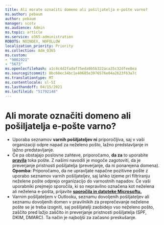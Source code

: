 ```yaml
---
title: Ali morate označiti domeno ali pošiljatelja e-pošte varno?
ms.author: pebaum
author: pebaum
manager: scotv
ms.audience: Admin
ms.topic: article
ms.service: o365-administration
ROBOTS: NOINDEX, NOFOLLOW
localization_priority: Priority
ms.collection: Adm_O365
ms.custom:
- "9002921"
- "5673"
ms.openlocfilehash: a1c4c4d2fadaf75eda9b5b322aca35c32dfee8ea
ms.sourcegitcommit: 8bc60ec34bc1e40685e3976576e04a2623f63a7c
ms.translationtype: MT
ms.contentlocale: sl-SI
ms.lasthandoff: 04/15/2021
ms.locfileid: "51792148"
---
```

# <a name="need-to-mark-a-domain-or-email-sender-safe"></a>Ali morate označiti domeno ali pošiljatelja e-pošte varno?

- Uporaba seznamov **varnih pošiljateljev ni** priporočljiva, saj v vaši organizaciji odpre napad za neželeno pošto, lažno predstavljanje in lažno predstavljanje.
- Če pa obstajajo poslovne zahteve, priporočamo, **da za** to uporabite **[pravila](https://docs.microsoft.com/microsoft-365/security/office-365-security/create-safe-sender-lists-in-office-365?view=o365-worldwide#recommended-use-mail-flow-rules)** toka pošte. Z našimi navodili je mogoče zagotoviti, da je preverjanje pristnosti pošiljatelja (preverjanje, da ni ponarejena domena). **Opomba:** Priporočamo, da ne upravljate napačne pozitivne pošte z uporabo seznamov varnih pošiljateljev, saj lahko izjeme pri filtriranju neželene pošte odprejo organizacijo do varnostnih napadov. Če vaši uporabniki prejmejo sporočila, ki so nepravilno označena kot neželena ali neželena e-pošta, prijavite **[sporočila in datoteke Microsoftu.](https://protection.office.com/reportsubmission)**
- Varnim pošiljateljem v Outlooku, seznamu dovoljenih pošiljateljev  ali seznamu dovoljenih domen v pravilnikih za preprečevanje neželene pošte se je treba izogniti, saj pošiljatelji zaobidejo vso neželeno pošto, zaščito pred lažjo zaščito in preverjanje pristnosti pošiljatelja (SPF, DKIM, DMARC). Ta način je najboljši za začasno preskušanje.
